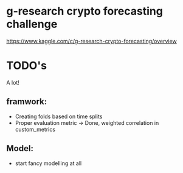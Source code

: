 # g-research crypto forecasting challenge

https://www.kaggle.com/c/g-research-crypto-forecasting/overview

# TODO's

A lot!

## framwork:
- Creating folds based on time splits
- Proper evaluation metric -> Done, weighted correlation in custom_metrics

## Model:
- start fancy modelling at all
